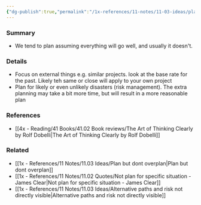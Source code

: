 ```yaml
---
{"dg-publish":true,"permalink":"/1x-references/11-notes/11-03-ideas/planning-fallacy/","title":"Planning fallacy","noteIcon":""}
---
```



### Summary
- We tend to plan assuming everything will go well, and usually it doesn't.

### Details
- Focus on external things e.g. similar projects. look at the base rate for the past. Likely teh same or close will apply to your own project
- Plan for likely or even unlikely disasters (risk management). The extra planning may take a bit more time, but will result in a more reasonable plan

### References
- [[4x - Reading/41 Books/41.02 Book reviews/The Art of Thinking Clearly by Rolf Dobelli\|The Art of Thinking Clearly by Rolf Dobelli]]

### Related
- [[1x - References/11 Notes/11.03 Ideas/Plan but dont overplan\|Plan but dont overplan]]
- [[1x - References/11 Notes/11.02 Quotes/Not plan for specific situation - James Clear\|Not plan for specific situation - James Clear]]
- [[1x - References/11 Notes/11.03 Ideas/Alternative paths and risk not directly visible\|Alternative paths and risk not directly visible]]
